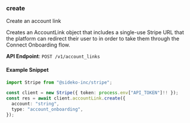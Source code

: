 
### create <a name="create"></a>
Create an account link

<p>Creates an AccountLink object that includes a single-use Stripe URL that the platform can redirect their user to in order to take them through the Connect Onboarding flow.</p>

**API Endpoint**: `POST /v1/account_links`

#### Example Snippet

```typescript
import Stripe from "@sideko-inc/stripe";

const client = new Stripe({ token: process.env["API_TOKEN"]!! });
const res = await client.accountLink.create({
  account: "string",
  type: "account_onboarding",
});
```

